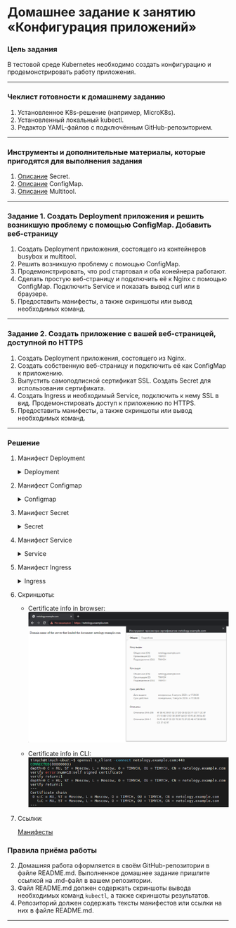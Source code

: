# Домашнее задание к занятию «Конфигурация приложений»

### Цель задания

В тестовой среде Kubernetes необходимо создать конфигурацию и продемонстрировать работу приложения.

------

### Чеклист готовности к домашнему заданию

1. Установленное K8s-решение (например, MicroK8s).
2. Установленный локальный kubectl.
3. Редактор YAML-файлов с подключённым GitHub-репозиторием.

------

### Инструменты и дополнительные материалы, которые пригодятся для выполнения задания

1. [Описание](https://kubernetes.io/docs/concepts/configuration/secret/) Secret.
2. [Описание](https://kubernetes.io/docs/concepts/configuration/configmap/) ConfigMap.
3. [Описание](https://github.com/wbitt/Network-MultiTool) Multitool.

------

### Задание 1. Создать Deployment приложения и решить возникшую проблему с помощью ConfigMap. Добавить веб-страницу

1. Создать Deployment приложения, состоящего из контейнеров busybox и multitool.
2. Решить возникшую проблему с помощью ConfigMap.
3. Продемонстрировать, что pod стартовал и оба конейнера работают.
4. Сделать простую веб-страницу и подключить её к Nginx с помощью ConfigMap. Подключить Service и показать вывод curl или в браузере.
5. Предоставить манифесты, а также скриншоты или вывод необходимых команд.

------

### Задание 2. Создать приложение с вашей веб-страницей, доступной по HTTPS

1. Создать Deployment приложения, состоящего из Nginx.
2. Создать собственную веб-страницу и подключить её как ConfigMap к приложению.
3. Выпустить самоподписной сертификат SSL. Создать Secret для использования сертификата.
4. Создать Ingress и необходимый Service, подключить к нему SSL в вид. Продемонстировать доступ к приложению по HTTPS.
4. Предоставить манифесты, а также скриншоты или вывод необходимых команд.

------

### Решение

1. Манифест Deployment
    <details>
        <summary>Deployment</summary>

    ```yml
    apiVersion: apps/v1
    kind: Deployment
    metadata:
        name: netology-frontend-deployment
        namespace: netology
    spec:
        replicas: 1
        selector:
        matchLabels:
            app: netology-nginx
        template:
        metadata:
            labels:
            app: netology-nginx
        spec:
            containers:
            - name: nginx
            imagePullPolicy: IfNotPresent
            image: nginx:1.25.1-alpine3.17
            ports:
            - containerPort: 80
            env:
                - name: "PORT"
                valueFrom:
                    configMapKeyRef:
                    name: netology-configmap
                    key: nginx-http-port
            resources:
                limits:
                cpu: "0.1"
                memory: "128Mi"
            volumeMounts:
            - name: nginx-config
                mountPath: "/etc/nginx"
                readOnly: true
            - name: nginx-site
                mountPath: "/var/www/html/netology"
                readOnly: true
            - name: network-multitool
            imagePullPolicy: IfNotPresent
            image: wbitt/network-multitool
            env:
                - name: "HTTP_PORT"
                valueFrom:
                    configMapKeyRef:
                    name: netology-configmap
                    key: multitool-http-port
                - name: "HTTPS_PORT"
                valueFrom:
                    configMapKeyRef:
                    name: netology-configmap
                    key: multitool-https-port
            ports:
            - containerPort: 8080
                name: http-port
            - containerPort: 11443
                name: https-port
            resources:
                limits:
                cpu: "0.1"
                memory: "128Mi"
            volumes:
            - name: nginx-config
            configMap:
                name: netology-configmap
                items:
                - key: nginx-conf
                path: nginx.conf
            - name: nginx-site
            configMap:
                name: netology-configmap
                items:
                - key: nginx-site
                path: index.html
    ```
    </details>

1. Манифест Configmap
    <details>
        <summary>Configmap</summary>

    ```yml
    apiVersion: v1
    kind: ConfigMap
    metadata:
      name: netology-configmap
    data:
      nginx-http-port: "80"
      multitool-http-port: "8080"
      multitool-https-port: "11443"
      nginx-conf: |
        events {}         # event context have to be defined to consider config valid
        http {
        server {
            listen 80;
            server_name _;
            root        /var/www/html/netology;
          }
        }
      nginx-site: |
        <!DOCTYPE html>
        <html>
        <body>
          <div id = "result"> </div>
          <script>
              var myDomain = window.location.hostname;
              document.getElementById("result").innerHTML = "<br>Domain name of the server that loaded the document: "+ myDomain;
          </script>
        </body>
        </html>
    ```
    </details>
1. Манифест Secret
    <details>
        <summary>Secret</summary>

    ```yml
    apiVersion: v1
    kind: Secret
    metadata:
      name: netology-secret
    data:
      tls.crt: # cat nginx-selfsigned.crt |base64 -w0
      tls.key: # cat nginx-selfsigned.key |base64 -w0
    type: kubernetes.io/tls
    ```
    </details>
1. Манифест Service
    <details>
        <summary>Service</summary>

    ```yml
    apiVersion: v1
    kind: Service
    metadata:
      name: netology-frontend-service
      namespace: netology
    spec:
      ports:
        - port: 9001
          targetPort: 80
          protocol: TCP
          name: nginx-http
        - port: 9002
          targetPort: 8080
          protocol: TCP
          name: multitool-http
        - port: 9003
          targetPort: 11443
          protocol: TCP
          name: multitool-https
      type: ClusterIP
      selector:
        app: netology-nginx
    ```
    </details>
1. Манифест Ingress
    <details>
        <summary>Ingress</summary>

    ```yml
    apiVersion: networking.k8s.io/v1
    kind: Ingress
    metadata:
      name: netology-ingress
      annotations:
        nginx.ingress.kubernetes.io/rewrite-target: /$1
        nginx.ingress.kubernetes.io/use-regex: "true"
        # nginx.ingress.kubernetes.io/backend-protocol: "HTTPS"
        # nginx.ingress.kubernetes.io/ssl-passthrough: "true"
        # nginx.ingress.kubernetes.io/ssl-redirect: "true"
    spec:
      tls:
      - hosts:
        - netology.example.com
        secretName: netology-secret
      rules:
      - host: netology.example.com
        http:
          paths:
          - path: /
            pathType: Prefix
            backend:
              service:
                name: netology-frontend-service
                port:
                  name: nginx-http
          - path: /multitool
            pathType: Exact
            backend:
              service:
                name: netology-frontend-service
                port:
                  name: multitool-http
    ```
    </details>
1. Скриншоты:

   - Certificate info in browser:\
   ![cert-info-browser](img/cert-info-browser.png)

   - Certificate info in CLI:\
   ![cert-info](img/cert-info.png)

1. Ссылки:

    [Манифесты](https://github.com/Timych84/devops-netology/blob/main/kuber-homeworks-2.3/nginx-multitool/)

### Правила приёма работы


2. Домашняя работа оформляется в своём GitHub-репозитории в файле README.md. Выполненное домашнее задание пришлите ссылкой на .md-файл в вашем репозитории.
3. Файл README.md должен содержать скриншоты вывода необходимых команд `kubectl`, а также скриншоты результатов.
4. Репозиторий должен содержать тексты манифестов или ссылки на них в файле README.md.

------
